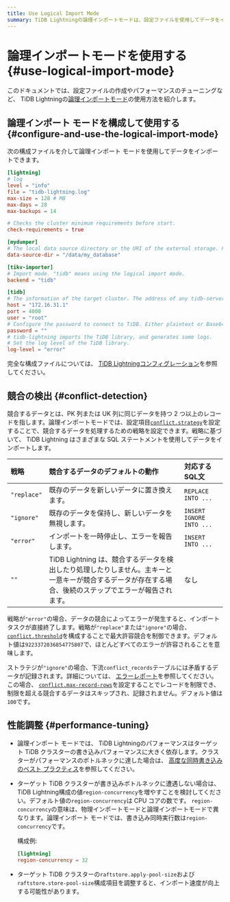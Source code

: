 ```yaml
---
title: Use Logical Import Mode
summary: TiDB Lightningの論理インポートモードは、設定ファイルを使用してデータをインポートします。競合するデータの処理方法を設定し、パフォーマンス調整も重要です。書き込みパフォーマンスに依存し、region-concurrencyの値を調整することで速度を向上させることができます。競合データの処理方法を設定し、パフォーマンスを向上させるためには、設定ファイルを使用してデータをインポートします。
---
```


# 論理インポートモードを使用する {#use-logical-import-mode}

このドキュメントでは、設定ファイルの作成やパフォーマンスのチューニングなど、 TiDB Lightningの[論理インポートモード](/tidb-lightning/tidb-lightning-logical-import-mode.md)の使用方法を紹介します。

## 論理インポート モードを構成して使用する {#configure-and-use-the-logical-import-mode}

次の構成ファイルを介して論理インポート モードを使用してデータをインポートできます。

```toml
[lightning]
# log
level = "info"
file = "tidb-lightning.log"
max-size = 128 # MB
max-days = 28
max-backups = 14

# Checks the cluster minimum requirements before start.
check-requirements = true

[mydumper]
# The local data source directory or the URI of the external storage. For more information about the URI of the external storage, see https://docs.pingcap.com/tidb/v6.6/backup-and-restore-storages#uri-format.
data-source-dir = "/data/my_database"

[tikv-importer]
# Import mode. "tidb" means using the logical import mode.
backend = "tidb"

[tidb]
# The information of the target cluster. The address of any tidb-server from the cluster.
host = "172.16.31.1"
port = 4000
user = "root"
# Configure the password to connect to TiDB. Either plaintext or Base64 encoded.
password = ""
# tidb-lightning imports the TiDB library, and generates some logs.
# Set the log level of the TiDB library.
log-level = "error"
```

完全な構成ファイルについては、 [TiDB Lightningコンフィグレーション](/tidb-lightning/tidb-lightning-configuration.md)を参照してください。

## 競合の検出 {#conflict-detection}

競合するデータとは、PK 列または UK 列に同じデータを持つ 2 つ以上のレコードを指します。論理インポートモードでは、設定項目[`conflict.strategy`](/tidb-lightning/tidb-lightning-configuration.md#tidb-lightning-task)を設定することで、競合するデータを処理するための戦略を設定できます。戦略に基づいて、 TiDB Lightning はさまざまな SQL ステートメントを使用してデータをインポートします。

| 戦略          | 競合するデータのデフォルトの動作                                                                    | 対応するSQL文                 |
| :---------- | :---------------------------------------------------------------------------------- | :----------------------- |
| `"replace"` | 既存のデータを新しいデータに置き換えます。                                                               | `REPLACE INTO ...`       |
| `"ignore"`  | 既存のデータを保持し、新しいデータを無視します。                                                            | `INSERT IGNORE INTO ...` |
| `"error"`   | インポートを一時停止し、エラーを報告します。                                                              | `INSERT INTO ...`        |
| `""`        | TiDB Lightning は、競合するデータを検出したり処理したりしません。主キーと一意キーが競合するデータが存在する場合、後続のステップでエラーが報告されます。 | なし                       |

戦略が`"error"`の場合、データの競合によってエラーが発生すると、インポート タスクが直接終了します。戦略が`"replace"`または`"ignore"`の場合、 [`conflict.threshold`](/tidb-lightning/tidb-lightning-configuration.md#tidb-lightning-task)を構成することで最大許容競合を制御できます。デフォルト値は`9223372036854775807`で、ほとんどすべてのエラーが許容されることを意味します。

ストラテジが`"ignore"`の場合、下流`conflict_records`テーブルには矛盾するデータが記録されます。詳細については、 [エラーレポート](/tidb-lightning/tidb-lightning-error-resolution.md#error-report)を参照してください。この場合、 [`conflict.max-record-rows`](/tidb-lightning/tidb-lightning-configuration.md#tidb-lightning-task)を設定することでレコードを制限でき、制限を超える競合するデータはスキップされ、記録されません。デフォルト値は`100`です。

## 性能調整 {#performance-tuning}

-   論理インポート モードでは、 TiDB Lightningのパフォーマンスはターゲット TiDB クラスターの書き込みパフォーマンスに大きく依存します。クラスターがパフォーマンスのボトルネックに達した場合は、 [高度な同時書き込みのベスト プラクティス](/best-practices/high-concurrency-best-practices.md)を参照してください。

-   ターゲット TiDB クラスターが書き込みボトルネックに遭遇しない場合は、 TiDB Lightning構成の値`region-concurrency`を増やすことを検討してください。デフォルト値の`region-concurrency`は CPU コアの数です。 `region-concurrency`の意味は、物理インポートモードと論理インポートモードで異なります。論理インポート モードでは、書き込み同時実行数は`region-concurrency`です。

    構成例:

    ```toml
    [lightning]
    region-concurrency = 32
    ```

-   ターゲット TiDB クラスターの`raftstore.apply-pool-size`および`raftstore.store-pool-size`構成項目を調整すると、インポート速度が向上する可能性があります。

